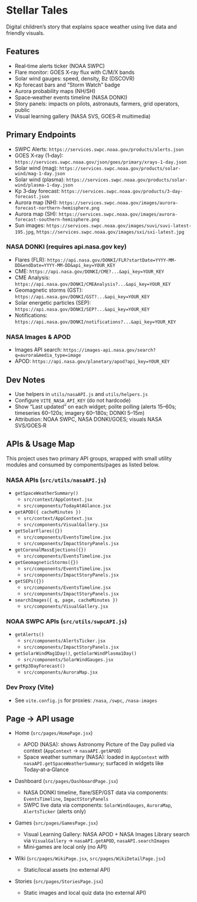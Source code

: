 # Stellar Tales

Digital children’s story that explains space weather using live data and friendly visuals.

## Features
- Real‑time alerts ticker (NOAA SWPC)
- Flare monitor: GOES X‑ray flux with C/M/X bands
- Solar wind gauges: speed, density, Bz (DSCOVR)
- Kp forecast bars and “Storm Watch” badge
- Aurora probability maps (NH/SH)
- Space‑weather events timeline (NASA DONKI)
- Story panels: impacts on pilots, astronauts, farmers, grid operators, public
- Visual learning gallery (NASA SVS, GOES‑R multimedia)

## Primary Endpoints
- SWPC Alerts: `https://services.swpc.noaa.gov/products/alerts.json`
- GOES X‑ray (1‑day): `https://services.swpc.noaa.gov/json/goes/primary/xrays-1-day.json`
- Solar wind (mag): `https://services.swpc.noaa.gov/products/solar-wind/mag-1-day.json`
- Solar wind (plasma): `https://services.swpc.noaa.gov/products/solar-wind/plasma-1-day.json`
- Kp 3‑day forecast: `https://services.swpc.noaa.gov/products/3-day-forecast.json`
- Aurora map (NH): `https://services.swpc.noaa.gov/images/aurora-forecast-northern-hemisphere.png`
- Aurora map (SH): `https://services.swpc.noaa.gov/images/aurora-forecast-southern-hemisphere.png`
- Sun images: `https://services.swpc.noaa.gov/images/suvi/suvi-latest-195.jpg`, `https://services.swpc.noaa.gov/images/sxi/sxi-latest.jpg`

### NASA DONKI (requires api.nasa.gov key)
- Flares (FLR): `https://api.nasa.gov/DONKI/FLR?startDate=YYYY-MM-DD&endDate=YYYY-MM-DD&api_key=YOUR_KEY`
- CME: `https://api.nasa.gov/DONKI/CME?...&api_key=YOUR_KEY`
- CME Analysis: `https://api.nasa.gov/DONKI/CMEAnalysis?...&api_key=YOUR_KEY`
- Geomagnetic storms (GST): `https://api.nasa.gov/DONKI/GST?...&api_key=YOUR_KEY`
- Solar energetic particles (SEP): `https://api.nasa.gov/DONKI/SEP?...&api_key=YOUR_KEY`
- Notifications: `https://api.nasa.gov/DONKI/notifications?...&api_key=YOUR_KEY`

### NASA Images & APOD
- Images API search: `https://images-api.nasa.gov/search?q=aurora&media_type=image`
- APOD: `https://api.nasa.gov/planetary/apod?api_key=YOUR_KEY`

## Dev Notes
- Use helpers in `utils/nasaAPI.js` and `utils/helpers.js`
- Configure `VITE_NASA_API_KEY` (do not hardcode)
- Show “Last updated” on each widget; polite polling (alerts 15–60s; timeseries 60–120s; imagery 60–180s; DONKI 5–15m)
- Attribution: NOAA SWPC, NASA DONKI/GOES; visuals NASA SVS/GOES‑R

## APIs & Usage Map

This project uses two primary API groups, wrapped with small utility modules and consumed by components/pages as listed below.

### NASA APIs (`src/utils/nasaAPI.js`)
- `getSpaceWeatherSummary()`
  - `src/context/AppContext.jsx`
  - `src/components/TodayAtAGlance.jsx`
- `getAPOD({ cacheMinutes })`
  - `src/context/AppContext.jsx`
  - `src/components/VisualGallery.jsx`
- `getSolarFlares({})`
  - `src/components/EventsTimeline.jsx`
  - `src/components/ImpactStoryPanels.jsx`
- `getCoronalMassEjections({})`
  - `src/components/EventsTimeline.jsx`
- `getGeomagneticStorms({})`
  - `src/components/EventsTimeline.jsx`
  - `src/components/ImpactStoryPanels.jsx`
- `getSEPs({})`
  - `src/components/EventsTimeline.jsx`
  - `src/components/ImpactStoryPanels.jsx`
- `searchImages({ q, page, cacheMinutes })`
  - `src/components/VisualGallery.jsx`

### NOAA SWPC APIs (`src/utils/swpcAPI.js`)
- `getAlerts()`
  - `src/components/AlertsTicker.jsx`
  - `src/components/ImpactStoryPanels.jsx`
- `getSolarWindMag1Day()`, `getSolarWindPlasma1Day()`
  - `src/components/SolarWindGauges.jsx`
- `getKp3DayForecast()`
  - `src/components/AuroraMap.jsx`

### Dev Proxy (Vite)
- See `vite.config.js` for proxies: `/nasa`, `/swpc`, `/nasa-images`

## Page → API usage

- Home (`src/pages/HomePage.jsx`)
  - APOD (NASA): shows Astronomy Picture of the Day pulled via context (`AppContext` → `nasaAPI.getAPOD`)
  - Space weather summary (NASA): loaded in `AppContext` with `nasaAPI.getSpaceWeatherSummary`; surfaced in widgets like Today‑at‑a‑Glance

- Dashboard (`src/pages/DashboardPage.jsx`)
  - NASA DONKI timeline, flare/SEP/GST data via components: `EventsTimeline`, `ImpactStoryPanels`
  - SWPC live data via components: `SolarWindGauges`, `AuroraMap`, `AlertsTicker` (alerts only)

- Games (`src/pages/GamesPage.jsx`)
  - Visual Learning Gallery: NASA APOD + NASA Images Library search via `VisualGallery` → `nasaAPI.getAPOD`, `nasaAPI.searchImages`
  - Mini‑games are local only (no API)

- Wiki (`src/pages/WikiPage.jsx`, `src/pages/WikiDetailPage.jsx`)
  - Static/local assets (no external API)

- Stories (`src/pages/StoriesPage.jsx`)
  - Static images and local quiz data (no external API)